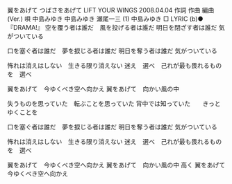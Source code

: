 翼をあげて
つばさをあげて
LIFT YOUR WINGS
2008.04.04
作詞  作曲  編曲 (Ver.)   唄
中島みゆき   中島みゆき   瀬尾一三 (1)
中島みゆき
□ LYRIC (b)●『DRAMA!』
空を覆う者は誰だ　風を投げる者は誰だ
明日を閉ざす者は誰だ
気がついている

口を塞ぐ者は誰だ　夢を捩じる者は誰だ
明日を奪う者は誰だ
気がついている

怖れは消えはしない　生きる限り消えない
迷え　選べ　己れが最も畏れるものを　選べ

翼をあげて　今ゆくべき空へ向かえ
翼をあげて　向かい風の中

失うものを思っていた　転ぶことを思っていた
背中では知っていた　　きっとゆくことを

口を塞ぐ者は誰だ　夢を捩じる者は誰だ
明日を奪う者は誰だ
気がついている

怖れは消えはしない　生きる限り消えない
迷え　選べ　己れが最も畏れるものを　選べ

翼をあげて　今ゆくべき空へ向かえ
翼をあげて　向かい風の中
高く
翼をあげて　今ゆくべき空へ向かえ